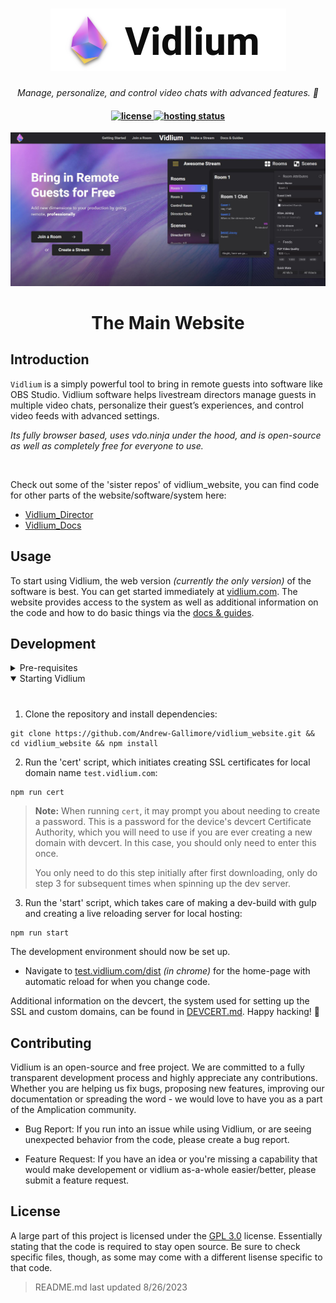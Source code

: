 <h1 align="center" flexDirection="column">
    <a href="https://vidlium.com">
    <picture>
      <source media="(prefers-color-scheme: dark)" srcset="git-imgs/FullLOGO-darkbg.png">
      <source media="(prefers-color-scheme: light)" srcset="git-imgs/FullLOGO-lightbg.png">
      <img alt="Vidlium logo" src="git-imgs/FullLOGO-lightbg.png">
    </picture>
    </a>
</h1>

<p align="center">
  <i align="center">Manage, personalize, and control video chats with advanced features. 🚀</i>
</p>

<h4 align="center">
  <a href="https://www.gnu.org/licenses/gpl-3.0.en.html">
    <img src="https://img.shields.io/github/license/Andrew-Gallimore/vidlium_website" alt="license">
  </a>
  <a href="https://github.com/amplication/amplication/graphs/contributors">
    <img src="https://img.shields.io/netlify/ddf1bb6e-e2e4-4d07-9afb-db62ecbf8808?label=hosting" alt="hosting status">
  </a>
</h4>

![](https://github.com/Andrew-Gallimore/vidlium_website/blob/main/git-imgs/Landing.JPG)


<h1 align="center">
  The Main Website
</h1>

## Introduction
`Vidlium` is a simply powerful tool to bring in remote guests into software like OBS Studio. Vidlium software helps livestream directors manage guests in multiple video chats, personalize their guest’s experiences, and control video feeds with advanced settings.

_Its fully browser based, uses vdo.ninja under the hood, and is open-source as well as completely free for everyone to use._

<br>

Check out some of the 'sister repos' of vidlium_website, you can find code for other parts of the website/software/system here:
- [Vidlium_Director](https://github.com/Andrew-Gallimore/vidlium_director)
- [Vidlium_Docs](https://github.com/Andrew-Gallimore/vidlium_docs)

## Usage

To start using Vidlium, the web version _(currently the only version)_ of the software is best. You can get started immediately at [vidlium.com](https://vidlium.com). The website provides access to the system as well as additional information on the code and how to do basic things via the [docs & guides](https://docs.vidlium.com).


## Development

<details>
<summary>
Pre-requisites
</summary> <br />
To be able to start development on Vidlium make sure that you have the following pre-requisites installed:

###

- Node.js v16 or above
- Git
</details>

<details open>
<summary>
Starting Vidlium
</summary> <br />

###

1. Clone the repository and install dependencies:
```shell
git clone https://github.com/Andrew-Gallimore/vidlium_website.git && cd vidlium_website && npm install
```

2. Run the 'cert' script, which initiates creating SSL certificates for local domain name `test.vidlium.com`:
> 
```shell
npm run cert
```
> **Note:**
> When running `cert`, it may prompt you about needing to create a password. This is a password for the device's devcert Certificate Authority, which you will need to use if you are ever creating a new domain with devcert. In this case, you should only need to enter this once.
> 
> You only need to do this step initially after first downloading, only do step 3 for subsequent times when spinning up the dev server.

3. Run the 'start' script, which takes care of making a dev-build with gulp and creating a live reloading server for local hosting:
```shell
npm run start
```

The development environment should now be set up. 

- Navigate to [test.vidlium.com/dist](https://test.vidlium.com/dist) _(in chrome)_ for the home-page with automatic reload for when you change code.

Additional information on the devcert, the system used for setting up the SSL and custom domains, can be found in [DEVCERT.md](devcert.md). Happy hacking! 👾
</details>

## Contributing

Vidlium is an open-source and free project. We are committed to a fully transparent development process and highly appreciate any contributions. Whether you are helping us fix bugs, proposing new features, improving our documentation or spreading the word - we would love to have you as a part of the Amplication community.

- Bug Report: If you run into an issue while using Vidlium, or are seeing unexpected behavior from the code, please create a bug report.

- Feature Request: If you have an idea or you're missing a capability that would make developement or vidlium as-a-whole easier/better, please submit a feature request.

## License

A large part of this project is licensed under the [GPL 3.0](https://www.gnu.org/licenses/gpl-3.0.en.html) license. Essentially stating that the code is required to stay open source. Be sure to check specific files, though, as some may come with a different lisense specific to that code.

> README.md last updated 8/26/2023


